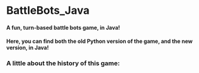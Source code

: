 # BattleBots_Java
#### A fun, turn-based battle bots game, in Java!
#### Here, you can find both the old Python version of the game, and the new version, in Java!
### A little about the history of this game:
